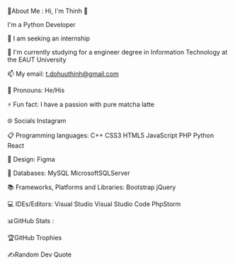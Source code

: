 💫About Me :
Hi, I'm Thinh 👋

I'm a Python Developer

👀 I am seeking an internship

🌱 I'm currently studying for a engineer degree in Information Technology at the EAUT University

📫 My email: t.dohuuthinh@gmail.com

🤗 Pronouns: He/His

⚡ Fun fact: I have a passion with pure matcha latte 

🌐 Socials
Instagram

📋 Programming languages:
C++ CSS3 HTML5 JavaScript PHP Python React

🎨 Design:
Figma

💾 Databases:
MySQL MicrosoftSQLServer

📚 Frameworks, Platforms and Libraries:
Bootstrap jQuery

💻 IDEs/Editors:
Visual Studio Visual Studio Code PhpStorm

📊GitHub Stats :




🏆GitHub Trophies


✍️Random Dev Quote
